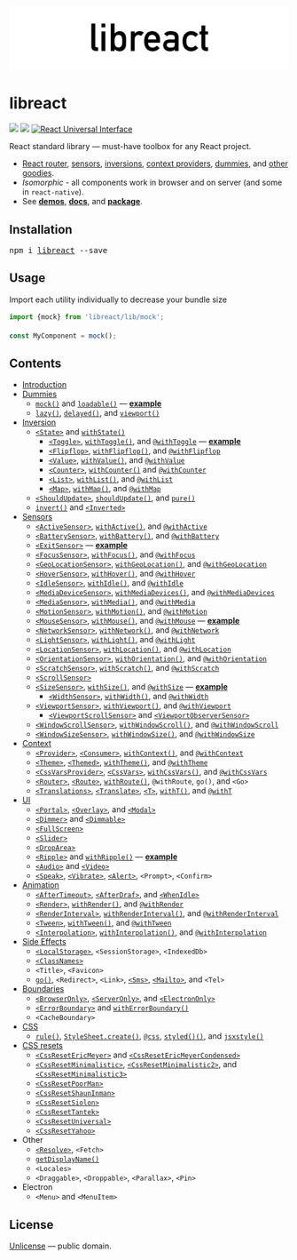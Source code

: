 ![libreact logo](./docs/assets/libreact.png)

# libreact

[![][npm-badge]][npm-url] [![][travis-badge]][travis-url] [![React Universal Interface](https://img.shields.io/badge/React-Universal%20Interface-green.svg)](https://github.com/streamich/react-universal-interface)

React standard library &mdash; must-have toolbox for any React project.

  - [React router](https://mailonline.github.io/libreact/en/routing.html), [sensors](https://mailonline.github.io/libreact/en/Sensors.html), [inversions](https://mailonline.github.io/libreact/en/Inversion.html), [context providers](https://mailonline.github.io/libreact/en/Context.html), [dummies](https://mailonline.github.io/libreact/en/Dummies.html), and [other goodies](https://mailonline.github.io/libreact/en/).
  - *Isomorphic* - all components work in browser and on server (and some in `react-native`).
  - See [__demos__](https://mailonline.github.io/libreact/demos/), [__docs__](https://mailonline.github.io/libreact/en/), and [__package__](https://www.npmjs.com/package/libreact/).


## Installation

<pre>
npm i <a href="https://www.npmjs.com/package/libreact">libreact</a> --save
</pre>


## Usage

Import each utility individually to decrease your bundle size

```js
import {mock} from 'libreact/lib/mock';

const MyComponent = mock();
```


## Contents

  - [Introduction](./docs/en/Introduction.md)
  - [Dummies](./docs/en/Dummies.md)
     - [`mock()`](./docs/en/mock.md) and [`loadable()`](./docs/en/loadable.md) &mdash; [**example**](https://codesandbox.io/s/j2ovpr03z3)
     - [`lazy()`](./docs/en/lazy.md), [`delayed()`](./docs/en/delayed.md), and [`viewport()`](./docs/en/viewport.md)
  - [Inversion](./docs/en/Inversion.md)
     - [`<State>`](./docs/en/State.md) and [`withState()`](./docs/en/State.md#withstate-hoc)
        - [`<Toggle>`](./docs/en/Toggle.md), [`withToggle()`](./docs/en/Toggle.md#withtoggle-hoc), and [`@withToggle`](./docs/en/Toggle.md#withtoggle-decorator) &mdash; [**example**](https://codesandbox.io/s/zwkl16vv93)
        - [`<Flipflop>`](./docs/en/Flipflop.md), [`withFlipflop()`](./docs/en/Flipflop.md#withflipflop-hoc), and [`@withFlipflop`](./docs/en/Flipflop.md#withflipflop-decorator)
        - [`<Value>`](./docs/en/Value.md), [`withValue()`](./docs/en/Value.md#withvalue-hoc), and [`@withValue`](./docs/en/Value.md#withvalue-decorator)
        - [`<Counter>`](./docs/en/Counter.md), [`withCounter()`](./docs/en/Counter.md#withcounter-hoc) and [`@withCounter`](./docs/en/Counter.md#withcounter-decorator)
        - [`<List>`](./docs/en/List.md), [`withList()`](./docs/en/List.md#withlist-hoc), and [`@withList`](./docs/en/List.md#withlist-decorator)
        - [`<Map>`](./docs/en/Map.md), [`withMap()`](./docs/en/Map.md#withmap-hoc), and [`@withMap`](./docs/en/Map.md#withmap-decorator)
     - [`<ShouldUpdate>`](./docs/en/ShouldUpdate.md), [`shouldUpdate()`](./docs/en/ShouldUpdate.md#shouldupdate-hoc), and [`pure()`](./docs/en/pure.md)
     - [`invert()`](./docs/en/invert.md) and [`<Inverted>`](./docs/en/invert.md#inverted)
  - [Sensors](./docs/en/Sensors.md)
     - [`<ActiveSensor>`](./docs/en/ActiveSensor.md), [`withActive()`](./docs/en/ActiveSensor.md#withactive-hoc), and [`@withActive`](./docs/en/ActiveSensor.md#withactive-decorator)
     - [`<BatterySensor>`](./docs/en/BatterySensor.md), [`withBattery()`](./docs/en/BatterySensor.md#withbattery), and [`@withBattery`](./docs/en/BatterySensor.md#withbattery-1)
     - [`<ExitSensor>`](./docs/en/ExitSensor.md) &mdash; [**example**](https://codesandbox.io/s/7437x10z71)
     - [`<FocusSensor>`](./docs/en/FocusSensor.md), [`withFocus()`](./docs/en/FocusSensor.md#withfocus-hoc), and [`@withFocus`](./docs/en/FocusSensor.md#withfocus-decorator)
     - [`<GeoLocationSensor>`](./docs/en/GeoLocationSensor.md), [`withGeoLocation()`](./docs/en/GeoLocationSensor.md#withgeolocation-hoc), and [`@withGeoLocation`](./docs/en/GeoLocationSensor.md#withgeolocation-decorator)
     - [`<HoverSensor>`](./docs/en/HoverSensor.md), [`withHover()`](./docs/en/HoverSensor.md#withhover-hoc), and [`@withHover`](./docs/en/HoverSensor.md#withhover-decorator)
     - [`<IdleSensor>`](./docs/en/IdleSensor.md), [`withIdle()`](./docs/en/IdleSensor.md#withidle-hoc), and [`@withIdle`](./docs/en/IdleSensor.md#withidle-decorator)
     - [`<MediaDeviceSensor>`](./docs/en/MediaDeviceSensor.md), [`withMediaDevices()`](./docs/en/MediaDeviceSensor.md#withmediadevices), and [`@withMediaDevices`](./docs/en/MediaDeviceSensor.md#withmediadevices-1)
     - [`<MediaSensor>`](./docs/en/MediaSensor.md), [`withMedia()`](./docs/en/MediaSensor.md#withmedia), and [`@withMedia`](./docs/en/MediaSensor.md#withmedia-1)
     - [`<MotionSensor>`](./docs/en/MotionSensor.md), [`withMotion()`](./docs/en/MotionSensor.md#withmotion-hoc), and [`@withMotion`](./docs/en/MotionSensor.md#withmotion-decorator)
     - [`<MouseSensor>`](./docs/en/MouseSensor.md), [`withMouse()`](./docs/en/MouseSensor.md#withmouse-hoc), and [`@withMouse`](./docs/en/MouseSensor.md#withmouse-decorator) &mdash; [**example**](https://codesandbox.io/s/k3o16j7n47)
     - [`<NetworkSensor>`](./docs/en/NetworkSensor.md), [`withNetwork()`](./docs/en/NetworkSensor.md#withnetwork-hoc), and [`@withNetwork`](./docs/en/NetworkSensor.md#withnetwork-decorator)
     - [`<LightSensor>`](./docs/en/LightSensor.md), [`withLight()`](./docs/en/LightSensor.md#withlight-hoc), and [`@withLight`](./docs/en/LightSensor.md#withlight-decorator)
     - [`<LocationSensor>`](./docs/en/LocationSensor.md), [`withLocation()`](./docs/en/LocationSensor.md#withlocation-hoc), and [`@withLocation`](./docs/en/LocationSensor.md#withlocation-decora)
     - [`<OrientationSensor>`](./docs/en/OrientationSensor.md), [`withOrientation()`](./docs/en/OrientationSensor.md#withorientation-hoc), and [`@withOrientation`](./docs/en/OrientationSensor.md#withorientation-decorator)
     - [`<ScratchSensor>`](./docs/en/ScratchSensor.md), [`withScratch()`](./docs/en/ScratchSensor.md#withscratch-hoc), and [`@withScratch`](./docs/en/ScratchSensor.md#withscratch-decorator)
     - [`<ScrollSensor>`](./docs/en/ScrollSensor.md)
     - [`<SizeSensor>`](./docs/en/SizeSensor.md), [`withSize()`](./docs/en/SizeSensor.md#withsize-hoc), and [`@withSize`](./docs/en/SizeSensor.md#withsize-decorator) &mdash; [**example**](https://codesandbox.io/s/0y2qjm210p)
        - [`<WidthSensor>`](./docs/en/WidthSensor.md), [`withWidth()`](./docs/en/WidthSensor.md#withwidth-hoc-and-withwidth-decorator), and [`@withWidth`](./docs/en/WidthSensor.md#withwidth-hoc-and-withwidth-decorator)
     - [`<ViewportSensor>`](./docs/en/ViewportSensor.md), [`withViewport()`](./docs/en/ViewportSensor.md#withviewport-hoc), and [`@withViewport`](./docs/en/ViewportSensor.md#withviewport-decorator)
        - [`<ViewportScrollSensor>`](./docs/en/ViewportSensor.md#viewportscrollsensor) and [`<ViewportObserverSensor>`](./docs/en/ViewportSensor.md#viewportobserversensor)
     - [`<WindowScrollSensor>`](./docs/en/WindowScrollSensor.md), [`withWindowScroll()`](./docs/en/WindowScrollSensor.md#withwindowscroll-hoc), and [`@withWindowScroll`](./docs/en/WindowScrollSensor.md#withwindowscroll-decorator)
     - [`<WindowSizeSensor>`](./docs/en/WindowSizeSensor.md), [`withWindowSize()`](./docs/en/WindowSizeSensor.md#withwindowsize-hoc), and [`@withWindowSize`](./docs/en/WindowSizeSensor.md#withwindowsize-decorator)
  - [Context](./docs/en/Context.md)
     - [`<Provider>`](./docs/en/Provider.md#provider), [`<Consumer>`](./docs/en/Provider.md#consumer), [`withContext()`](./docs/en/Provider.md#withcontext-hoc), and [`@withContext`](./docs/en/Provider.md#withcontext-decorator)
     - [`<Theme>`](./docs/en/theme.md#theme), [`<Themed>`](./docs/en/theme.md#themed), [`withTheme()`](./docs/en/theme.md#withtheme-hoc), and [`@withTheme`](./docs/en/theme.md#withtheme-decorator)
     - [`<CssVarsProvider>`](./docs/en/cssvars.md), [`<CssVars>`](./docs/en/cssvars.md#cssvars), [`withCssVars()`](./docs/en/cssvars.md#withcssvars-hoc), and [`@withCssVars`](./docs/en/cssvars.md#withcssvars-decorator)
     - [`<Router>`](./docs/en/routing.md#router), [`<Route>`](./docs/en/routing.md#route), [`withRoute()`](./docs/en/routing.md#withroute), `@withRoute`, `go()`, and `<Go>`
     - [`<Translations>`](./docs/en/translate.md#translations), [`<Translate>`](./docs/en/translate.md#translate-or-t), [`<T>`](./docs/en/translate.md#translate-or-t), [`withT()`](./docs/en/translate.md#witht-hoc), and [`@withT`](./docs/en/translate.md#witht-decorator)
  - [UI](./docs/en/UI.md)
     - [`<Portal>`](./docs/en/Portal.md), [`<Overlay>`](./docs/en/Overlay.md), and [`<Modal>`](./docs/en/Modal.md)
     - [`<Dimmer>`](./docs/en/Dimmer.md) and [`<Dimmable>`](./docs/en/Dimmable.md)
     - [`<FullScreen>`](./docs/en/FullScreen.md)
     - [`<Slider>`](./docs/en/Slider.md)
     - [`<DropArea>`](./docs/en/DropArea.md)
     - [`<Ripple>`](./docs/en/Ripple.md) and [`withRipple()`](./docs/en/Ripple.md#withripple) &mdash; [**example**](https://codesandbox.io/s/983q7jr80o)
     - [`<Audio>`](./docs/en/Audio.md) and [`<Video>`](./docs/en/Video.md)
     - [`<Speak>`](./docs/en/Speak.md), [`<Vibrate>`](./docs/en/Vibrate.md), [`<Alert>`](./docs/en/Alert.md), `<Prompt>`, `<Confirm>`
  - [Animation](./docs/en/Animation.md)
     - [`<AfterTimeout>`](./docs/en/AfterTimeout.md), [`<AfterDraf>`](./docs/en/AfterDraf.md), and [`<WhenIdle>`](./docs/en/WhenIdle.md)
     - [`<Render>`](./docs/en/Render.md), [`withRender()`](./docs/en/Render.md#withrender-hoc), and [`@withRender`](./docs/en/Render.md#withrender-decorator)
     - [`<RenderInterval>`](./docs/en/RenderInterval.md), [`withRenderInterval()`](./docs/en/RenderInterval.md#withrenderinterval-hoc), and [`@withRenderInterval`](./docs/en/RenderInterval.md#withrenderinterval-decorator)
     - [`<Tween>`](./docs/en/Tween.md), [`withTween()`](./docs/en/Tween.md#withtween-hoc), and [`@withTween`](./docs/en/Tween.md#withtween-decorator)
     - [`<Interpolation>`](./docs/en/Interpolation.md), [`withInterpolation()`](./docs/en/Interpolation.md#withinterpolation-hoc), and [`@withInterpolation`](./docs/en/Interpolation.md#withinterpolation-decorator)
  - [Side Effects](./docs/en/Side-effects.md)
     - [`<LocalStorage>`](./docs/en/LocalStorage.md), `<SessionStorage>`, `<IndexedDb>`
     - [`<ClassNames>`](./docs/en/ClassNames.md)
     - `<Title>`, `<Favicon>`
     - [`go()`](./docs/en/routing.md#go), `<Redirect>`, `<Link>`, [`<Sms>`](./docs/en/Sms.md), [`<Mailto>`](./docs/en/Mailto.md), and `<Tel>`
  - [Boundaries](./docs/en/Boundaries.md)
     - [`<BrowserOnly>`](./docs/en/BrowserOnly.md), [`<ServerOnly>`](./docs/en/ServerOnly.md), and [`<ElectronOnly>`](./docs/en/ElectronOnly.md)
     - [`<ErrorBoundary>`](./docs/en/ErrorBoundary.md) and [`withErrorBoundary()`](./docs/en/ErrorBoundary.md#witherrorboundary-hoc)
     - `<CacheBoundary>`
  - [CSS](./docs/en/CSS.md)
     - [`rule()`](./docs/en/css/rule.md), [`StyleSheet.create()`](./docs/en/css/StyleSheet.md), [`@css`](./docs/en/css/css.md), [`styled()()`](./docs/en/css/styled.md), and [`jsxstyle()`](./docs/en/css/jsxstyle.md)
  - [CSS resets](./docs/en/CSS-resets.md)
     - [`<CssResetEricMeyer>`](./docs/en/reset/CssResetEricMeyer.md) and [`<CssResetEricMeyerCondensed>`](./docs/en/reset/CssResetEricMeyerCondensed.md)
     - [`<CssResetMinimalistic>`](./docs/en/reset/CssResetMinimalistic.md), [`<CssResetMinimalistic2>`](./docs/en/reset/CssResetMinimalistic2.md), and [`<CssResetMinimalistic3>`](./docs/en/reset/CssResetMinimalistic3.md)
     - [`<CssResetPoorMan>`](./docs/en/reset/CssResetPoorMan.md)
     - [`<CssResetShaunInman>`](./docs/en/reset/CssResetShaunInman.md)
     - [`<CssResetSiolon>`](./docs/en/reset/CssResetSiolon.md)
     - [`<CssResetTantek>`](./docs/en/reset/CssResetTantek.md)
     - [`<CssResetUniversal>`](./docs/en/reset/CssResetUniversal.md)
     - [`<CssResetYahoo>`](./docs/en/reset/CssResetYahoo.md)
  - Other
     - [`<Resolve>`](./docs/en/Resolve.md), `<Fetch>`
     - [`getDisplayName()`](./docs/en/getDisplayName.md)
     - `<Locales>`
     - `<Draggable>`, `<Droppable>`, `<Parallax>`, `<Pin>`
  - Electron
     - `<Menu>` and `<MenuItem>`


## License

[Unlicense](./LICENSE) &mdash; public domain.


[npm-url]: https://www.npmjs.com/package/libreact
[npm-badge]: https://img.shields.io/npm/v/libreact.svg
[travis-url]: https://travis-ci.org/MailOnline/libreact
[travis-badge]: https://travis-ci.org/MailOnline/libreact.svg?branch=master
